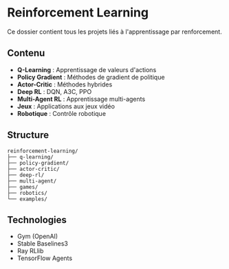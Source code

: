 # Reinforcement Learning

Ce dossier contient tous les projets liés à l'apprentissage par renforcement.

## Contenu

- **Q-Learning** : Apprentissage de valeurs d'actions
- **Policy Gradient** : Méthodes de gradient de politique
- **Actor-Critic** : Méthodes hybrides
- **Deep RL** : DQN, A3C, PPO
- **Multi-Agent RL** : Apprentissage multi-agents
- **Jeux** : Applications aux jeux vidéo
- **Robotique** : Contrôle robotique

## Structure

```
reinforcement-learning/
├── q-learning/
├── policy-gradient/
├── actor-critic/
├── deep-rl/
├── multi-agent/
├── games/
├── robotics/
└── examples/
```

## Technologies

- Gym (OpenAI)
- Stable Baselines3
- Ray RLlib
- TensorFlow Agents